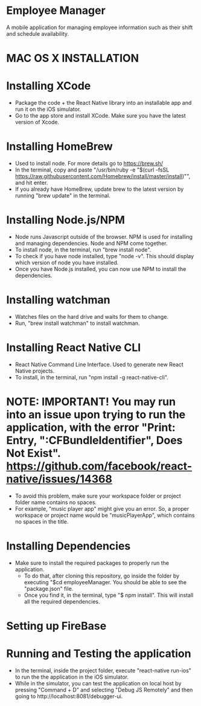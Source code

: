 # Employee Manager
A mobile application for managing employee information such as their shift and schedule availability.

# MAC OS X INSTALLATION

# Installing XCode
- Package the code + the React Native library into an installable app and run it on the iOS simulator.
- Go to the app store and install XCode. Make sure you have the latest version of Xcode.

# Installing HomeBrew
- Used to install node. For more details go to https://brew.sh/
- In the terminal, copy and paste "/usr/bin/ruby -e "$(curl -fsSL https://raw.githubusercontent.com/Homebrew/install/master/install)"", and hit enter.
- If you already have HomeBrew, update brew to the latest version by running "brew update" in the terminal.

# Installing Node.js/NPM
- Node runs Javascript outside of the browser. NPM is used for installing and managing dependencies. Node and NPM come together.
- To install node, in the terminal, run "brew install node".
- To check if you have node installed, type "node -v". This should display which version of node you have installed.
- Once you have Node.js installed, you can now use NPM to install the dependencies.

# Installing watchman
- Watches files on the hard drive and waits for them to change.
- Run, "brew install watchman" to install watchman.

# Installing React Native CLI
- React Native Command Line Interface. Used to generate new React Native projects.
- To install, in the terminal, run "npm install -g react-native-cli".

# NOTE: IMPORTANT! You may run into an issue upon trying to run the application, with the error "Print: Entry, ":CFBundleIdentifier", Does Not Exist". https://github.com/facebook/react-native/issues/14368
- To avoid this problem, make sure your workspace folder or project folder name contains no spaces.
- For example, "music player app" might give you an error. So, a proper workspace or project name would be "musicPlayerApp", which contains no spaces in the title.

# Installing Dependencies
- Make sure to install the required packages to properly run the application.
  - To do that, after cloning this repository, go inside the folder by executing "$cd employeeManager. You should be able to see the "package.json" file.
  - Once you find it, in the terminal, type "$ npm install". This will install all the required dependencies.

# Setting up FireBase

# Running and Testing the application
- In the terminal, inside the project folder, execute "react-native run-ios" to run the the application in the iOS simulator.
- While in the simulator, you can test the application on local host by pressing "Command + D" and selecting "Debug JS Remotely" and then going to http://localhost:8081/debugger-ui.
